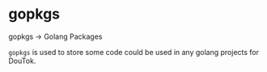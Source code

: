 # gopkgs

gopkgs -> Golang Packages

`gopkgs` is used to store some code could be used in any golang projects for DouTok.
